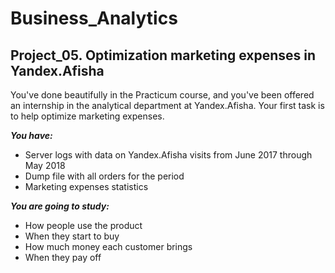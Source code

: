 # Business_Analytics
## Project_05. Optimization marketing expenses in Yandex.Afisha

You've done beautifully in the Practicum course, and you've been offered an internship in the analytical department at Yandex.Afisha. Your first task is to help optimize marketing expenses.

***You have:***
- Server logs with data on Yandex.Afisha visits from June 2017 through May 2018
- Dump file with all orders for the period
- Marketing expenses statistics

***You are going to study:***
- How people use the product
- When they start to buy
- How much money each customer brings
- When they pay off
